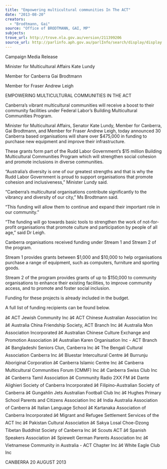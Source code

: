 ```yaml
---
title: "Empowering multicultural communities In The ACT"
date: "2013-08-20"
creators:
  - "Brodtmann, Gai"
source: "Office of BRODTMANN, GAI, MP"
subjects:
trove_url: http://trove.nla.gov.au/version/211399206
source_url: http://parlinfo.aph.gov.au/parlInfo/search/display/display.w3p;query=Id%3A%22media/pressrel/2676180%22
---
```


 

 

 Campaign Media Release 

 Minister for Multicultural Affairs Kate Lundy 

 Member for Canberra Gai Brodtmann 

 Member for Fraser Andrew Leigh    

 EMPOWERING MULTICULTURAL COMMUNITIES IN THE ACT    

 Canberra’s vibrant multicultural communities will receive a boost to their community  facilities under Federal Labor’s Building Multicultural Communities Program.    

 Minister for Multicultural Affairs, Senator Kate Lundy, Member for Canberra, Gai  Brodtmann, and Member for Fraser Andrew Leigh, today announced 30 Canberra  based organisations will share over $475,000 in funding to purchase new equipment  and improve their infrastructure.    

 These grants form part of the Rudd Labor Government’s $15 million Building  Multicultural Communities Program which will strengthen social cohesion and  promote inclusions in diverse communities. 

 

 “Australia’s diversity is one of our greatest strengths and that is why the Rudd Labor  Government is proud to support organisations that promote cohesion and  inclusiveness,” Minister Lundy said.    

 “Canberra’s multicultural organisations contribute significantly to the vibrancy and  diversity of our city,” Ms Brodtmann said.     

 “This funding will allow them to continue and expand their important role in our  community.”    

 “The funding will go towards basic tools to strengthen the work of not-for-profit  organisations that promote culture and participation by people of all age,” said Dr  Leigh.   

 

 Canberra organisations received funding under Stream 1 and Stream 2 of the  program.      

 Stream 1 provides grants between $1,000 and $10,000 to help organisations  purchase a range of equipment, such as computers, furniture and sporting goods.    

 Stream 2 of the program provides grants of up to $150,000 to community  organisations to enhance their existing facilities, to improve community access, and  to promote and foster social inclusion. 

 

 Funding for these projects is already included in the budget.      

 A full list of funding recipients can be found below.     

 â¢         ACT Jewish Community Inc  â¢         ACT Chinese Australian Association Inc  â¢         Australia China Friendship Society, ACT Branch Inc  â¢         Australia Mon Association Incorporated  â¢         Australian Chinese Culture Exchange and Promotion Association  â¢         Australian Karen Organisation Inc - ACT Branch  â¢         Bangladeshi Seniors Clun, Canberra Inc  â¢         The Bengali Cultural Association Canberra Inc  â¢         Bluestar Intercultural Centre  â¢         Burrunju Aboriginal Corporation  â¢         Canberra Islamic Centre Inc  â¢         Canberra Multicultural Communities Forum (CMMF) Inc  â¢         Canberra Swiss Club Inc  â¢         Canberra Tamil Association  â¢         Community Radio 2XX FM  â¢         Dante Alighieri Society of Canberra Incorporated  â¢         Filipino-Australian Society of Canberra  â¢         Gungahlin Jets Australian Football Club Inc  â¢         Hughes Primary School Parents and Citizens Association Inc  â¢         India Australia Association of Canberra  â¢         Italian Language School  â¢         Kartanaka Association of Canberra Incorporated  â¢         Migrant and Refugee Settlement Services of the ACT Inc  â¢         Pakistan Cultural Association  â¢         Sakya Losal Choe-Dzong Tibetan Buddhist Society of Canberra Inc  â¢         Scouts ACT  â¢         Spanish Speakers Association  â¢         Spiewelt German Parents Association Inc  â¢         Vietnamese Community in Australia - ACT Chapter Inc  â¢         White Eagle Club Inc    

 

 CANBERRA  20 AUGUST 2013   

